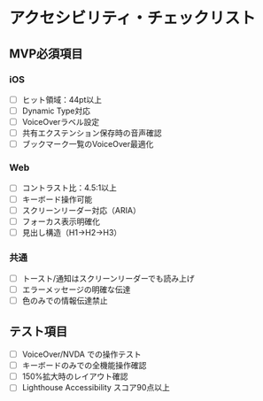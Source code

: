# アクセシビリティ・チェックリスト

## MVP必須項目

### iOS
- [ ] ヒット領域：44pt以上
- [ ] Dynamic Type対応
- [ ] VoiceOverラベル設定
- [ ] 共有エクステンション保存時の音声確認
- [ ] ブックマーク一覧のVoiceOver最適化

### Web  
- [ ] コントラスト比：4.5:1以上
- [ ] キーボード操作可能
- [ ] スクリーンリーダー対応（ARIA）
- [ ] フォーカス表示明確化
- [ ] 見出し構造（H1→H2→H3）

### 共通
- [ ] トースト/通知はスクリーンリーダーでも読み上げ
- [ ] エラーメッセージの明確な伝達
- [ ] 色のみでの情報伝達禁止

## テスト項目
- [ ] VoiceOver/NVDA での操作テスト
- [ ] キーボードのみでの全機能操作確認
- [ ] 150%拡大時のレイアウト確認
- [ ] Lighthouse Accessibility スコア90点以上
